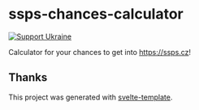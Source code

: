 # ssps-chances-calculator

[![Support Ukraine](https://badgen.net/badge/support/UKRAINE/?color=0057B8&labelColor=FFD700)](https://war.ukraine.ua/support-ukraine/)

Calculator for your chances to get into https://ssps.cz!

## Thanks

This project was generated with [svelte-template](https://github.com/PerchunPak/svelte-template).
